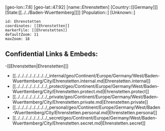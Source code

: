 ﻿---
location: [47.92,7.8]
mapzoom: [7,12] 
mapmarker: city 
type: City
tags:
- geo/City


SpocWebEntityId: 29990
isDeleted: false
confidential: public

---
[geo-lon::7.8]
[geo-lat::47.92]
[name::Ehrenstetten]
[Country::[[Germany]]]
[State:[[../../Baden-Wuerttemberg]]]]
[Population::]
[Unknown::]


```leaflet
id: Ehrenstetten
coordinates: [[Ehrenstetten]]
markerFile: [[Ehrenstetten]]
defaultZoom: 11 
maxZoom: 18
```


## Confidential Links & Embeds: 
-[[Ehrenstetten|Ehrenstetten]]] 
- [[../../../../../../../../_internal/geo/Continent/Europe/Germany/West/Baden-Wuerttemberg/City/Ehrenstetten.internal.md|Ehrenstetten.internal]] 
- [[../../../../../../../../_protect/geo/Continent/Europe/Germany/West/Baden-Wuerttemberg/City/Ehrenstetten.protect.md|Ehrenstetten.protect]] 
- [[../../../../../../../../_private/geo/Continent/Europe/Germany/West/Baden-Wuerttemberg/City/Ehrenstetten.private.md|Ehrenstetten.private]] 
- [[../../../../../../../../_personal/geo/Continent/Europe/Germany/West/Baden-Wuerttemberg/City/Ehrenstetten.personal.md|Ehrenstetten.personal]] 
- [[../../../../../../../../_secret/geo/Continent/Europe/Germany/West/Baden-Wuerttemberg/City/Ehrenstetten.secret.md|Ehrenstetten.secret]] 
